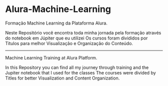 # Alura-Machine-Learning
Formação Machine Learning da Plataforma Alura.

Neste Repositório você encontra toda minha jornada pela formação através do notebook em Júpiter que eu utilizei
Os cursos foram divididos por Títulos para melhor Visualização e Organização do Conteúdo.

---
Machine Learning Training at Alura Platform.

In this Repository you can find all my journey through training and the Jupiter notebook that I used for the classes
The courses were divided by Titles for better Visualization and Content Organization.
